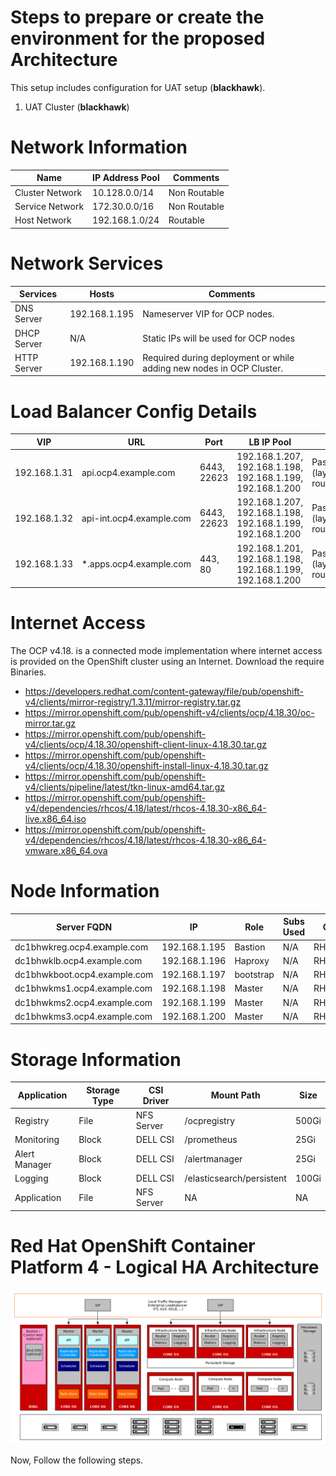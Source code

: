 # Steps to prepare or create the environment for the proposed Architecture

This setup includes configuration for UAT setup (**blackhawk**). 



1. UAT Cluster (**blackhawk**)

# Network Information



|Name     |IP Address Pool | Comments  |
|---------|----------------|-----------|
|Cluster Network   | 10.128.0.0/14  | Non Routable |
|Service Network   | 172.30.0.0/16  | Non Routable |
|Host Network      | 192.168.1.0/24 |  Routable    |



# Network Services


|Services     | Hosts | Comments  |
|---------|----------------|-----------|
|DNS Server    | 192.168.1.195  | Nameserver VIP for OCP nodes. |
|DHCP Server   | N/A            | Static IPs will be used for OCP nodes |
|HTTP Server   | 192.168.1.190  | Required during deployment or while adding new nodes in OCP Cluster.    |


# Load Balancer Config Details


|VIP             |    URL                        | Port        | LB IP Pool                                                 | Type                          | 
|----------------|-------------------------------|-------------|------------------------------------------------------------|-------------------------------|
|192.168.1.31   | api.ocp4.example.com    | 6443, 22623 | 192.168.1.207, 192.168.1.198, 192.168.1.199, 192.168.1.200 | Passthrough (layer 4 routing) |
|192.168.1.32   | api-int.ocp4.example.com| 6443, 22623 | 192.168.1.207, 192.168.1.198, 192.168.1.199, 192.168.1.200 | Passthrough (layer 4 routing) |
|192.168.1.33   | *.apps.ocp4.example.com | 443, 80     | 192.168.1.201, 192.168.1.198, 192.168.1.199, 192.168.1.200            | Passthrough (layer 4 routing) |

# Internet Access

The OCP v4.18. is a connected mode implementation where internet access is provided on the OpenShift cluster using an Internet. Download the require Binaries. 

- https://developers.redhat.com/content-gateway/file/pub/openshift-v4/clients/mirror-registry/1.3.11/mirror-registry.tar.gz
- https://mirror.openshift.com/pub/openshift-v4/clients/ocp/4.18.30/oc-mirror.tar.gz
- https://mirror.openshift.com/pub/openshift-v4/clients/ocp/4.18.30/openshift-client-linux-4.18.30.tar.gz
- https://mirror.openshift.com/pub/openshift-v4/clients/ocp/4.18.30/openshift-install-linux-4.18.30.tar.gz
- https://mirror.openshift.com/pub/openshift-v4/clients/pipeline/latest/tkn-linux-amd64.tar.gz
- https://mirror.openshift.com/pub/openshift-v4/dependencies/rhcos/4.18/latest/rhcos-4.18.30-x86_64-live.x86_64.iso
- https://mirror.openshift.com/pub/openshift-v4/dependencies/rhcos/4.18/latest/rhcos-4.18.30-x86_64-vmware.x86_64.ova

# Node Information

|Server FQDN           |    IP                        | Role         | Subs Used                                                  |  OS                           | 
|----------------------|------------------------------|--------------|----------------|-------------------------------|
dc1bhwkreg.ocp4.example.com     | 192.168.1.195  | Bastion  | N/A | RHCOS
dc1bhwklb.ocp4.example.com      | 192.168.1.196  | Haproxy  | N/A | RHCOS
dc1bhwkboot.ocp4.example.com    | 192.168.1.197  | bootstrap| N/A | RHCOS
dc1bhwkms1.ocp4.example.com     | 192.168.1.198  | Master   | N/A | RHCOS
dc1bhwkms2.ocp4.example.com     | 192.168.1.199  | Master   | N/A | RHCOS
dc1bhwkms3.ocp4.example.com     | 192.168.1.200  | Master   | N/A | RHCOS


# Storage Information

| Application          | Storage Type                 | CSI Driver   | Mount Path         | Size              |
|----------------------|------------------------------|--------------|--------------------|-------------------|
| Registry             | File                         |  NFS Server  | /ocpregistry       | 500Gi             |
| Monitoring           | Block                        |  DELL CSI    | /prometheus        | 25Gi              |
| Alert Manager        | Block                        |  DELL CSI    | /alertmanager      | 25Gi              |
| Logging              | Block                        |  DELL CSI    |/elasticsearch/persistent  | 100Gi     |
| Application          | File                         |  NFS Server  | NA                 |   NA              |


# Red Hat OpenShift Container Platform 4 - Logical HA Architecture

![Alt text](../Images/ocp-4-cluster-diagrams-on-prem-1.png)


Now, Follow the following steps.